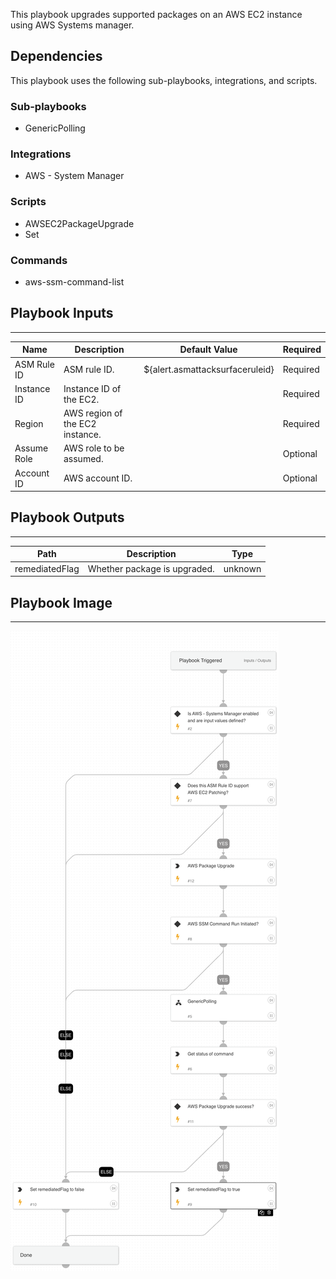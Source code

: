 This playbook upgrades supported packages on an AWS EC2 instance using AWS Systems manager.

## Dependencies

This playbook uses the following sub-playbooks, integrations, and scripts.

### Sub-playbooks

* GenericPolling

### Integrations

* AWS - System Manager

### Scripts

* AWSEC2PackageUpgrade
* Set

### Commands

* aws-ssm-command-list

## Playbook Inputs

---

| **Name** | **Description** | **Default Value** | **Required** |
| --- | --- | --- | --- |
| ASM Rule ID | ASM rule ID. | ${alert.asmattacksurfaceruleid} | Required |
| Instance ID | Instance ID of the EC2. |  | Required |
| Region | AWS region of the EC2 instance. |  | Required |
| Assume Role | AWS role to be assumed. |  | Optional |
| Account ID | AWS account ID. |  | Optional |

## Playbook Outputs

---

| **Path** | **Description** | **Type** |
| --- | --- | --- |
| remediatedFlag | Whether package is upgraded. | unknown |

## Playbook Image

---

![AWS - Package Upgrade](../doc_files/AWS_-_Package_Upgrade.png)
